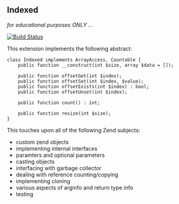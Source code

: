 Indexed
------
*for educational purposes ONLY ...*

[![Build Status](https://travis-ci.org/krakjoe/indexed.svg)](https://travis-ci.org/krakjoe/indexed)

This extension implements the following abstract:

	class Indexed implements ArrayAccess, Countable {
		public function __construct(int $size, array $data = []);

		public function offsetGet(int $index);
		public function offsetSet(int $index, $value);
		public function offsetExists(int $index) : bool;
		public function offsetUnset(int $index);

		public function count() : int;

		public function resize(int $size);
	}

This touches upon all of the following Zend subjects:

 - custom zend objects
 - implementing internal interfaces
 - paramters and optional parameters
 - casting objects
 - interfacing with garbage collector
 - dealing with reference counting/copying
 - implementing cloning
 - various aspects of arginfo and return type info
 - testing
